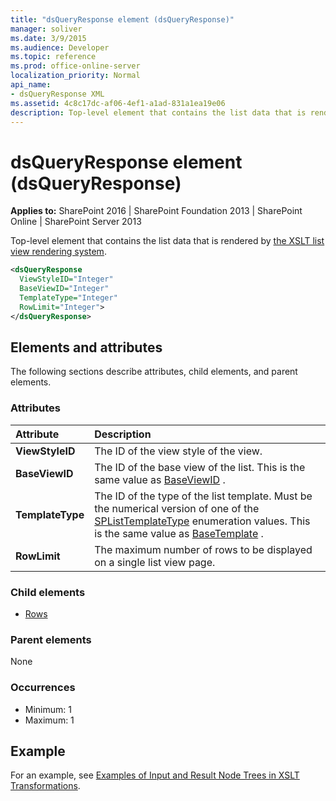 ```yaml
---
title: "dsQueryResponse element (dsQueryResponse)"
manager: soliver
ms.date: 3/9/2015
ms.audience: Developer
ms.topic: reference
ms.prod: office-online-server
localization_priority: Normal
api_name:
- dsQueryResponse XML
ms.assetid: 4c8c17dc-af06-4ef1-a1ad-831a1ea19e06
description: Top-level element that contains the list data that is rendered by the XSLT list view rendering system.
---
```


# dsQueryResponse element (dsQueryResponse)

**Applies to:** SharePoint 2016 | SharePoint Foundation 2013 | SharePoint Online | SharePoint Server 2013
  
Top-level element that contains the list data that is rendered by [the XSLT list view rendering system](https://msdn.microsoft.com/library/7c1e0b6f-f53f-4379-a2b3-fbbaf2e00593%28Office.15%29.aspx).
  
```XML
<dsQueryResponse 
  ViewStyleID="Integer" 
  BaseViewID="Integer" 
  TemplateType="Integer" 
  RowLimit="Integer">
</dsQueryResponse>
```

## Elements and attributes

The following sections describe attributes, child elements, and parent elements.

### Attributes

|**Attribute**|**Description**|
|:-----|:-----|
|**ViewStyleID** <br/> |The ID of the view style of the view.  <br/> |
|**BaseViewID** <br/> |The ID of the base view of the list. This is the same value as [BaseViewID](https://msdn.microsoft.com/library/Microsoft.SharePoint.SPView.BaseViewID.aspx) .  <br/> |
|**TemplateType** <br/> |The ID of the type of the list template. Must be the numerical version of one of the [SPListTemplateType](https://msdn.microsoft.com/library/Microsoft.SharePoint.SPListTemplateType.aspx) enumeration values. This is the same value as [BaseTemplate](https://msdn.microsoft.com/library/Microsoft.SharePoint.SPList.BaseTemplate.aspx) .  <br/> |
|**RowLimit** <br/> |The maximum number of rows to be displayed on a single list view page.  <br/> |
   
### Child elements

- [Rows](rows-dsqueryresponse.md)
   
### Parent elements

None
  
### Occurrences

- Minimum: 1
- Maximum: 1  
   
## Example

For an example, see [Examples of Input and Result Node Trees in XSLT Transformations](https://msdn.microsoft.com/library/cbe88144-25ac-4cd2-8f2a-50e8c271c6ae%28Office.15%29.aspx).
  

